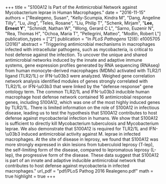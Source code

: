 +++
title = "S100A12 Is Part of the Antimicrobial Network against Mycobacterium leprae in Human Macrophages."
date = "2016-11-15"
authors = ["Realegeno, Susan", "Kelly-Scumpia, Kindra M", "Dang, Angeline Tilly", "Lu, Jing", "Teles, Rosane", "Liu, Philip T", "Schenk, Mirjam", "**Lee, Ernest Y**", "Schmidt, Nathan W", "Wong, Gerard C L", "Sarno, Euzenir N", "Rea, Thomas H", "Ochoa, Maria T", "Pellegrini, Matteo", "Modlin, Robert L"]
publication_types = ["2"]
publication = "In *PLoS Pathogens* 12(6): e1005705 (2016)"
abstract = "Triggering antimicrobial mechanisms in macrophages infected with intracellular pathogens, such as mycobacteria, is critical to host defense against the infection. To uncover the unique and shared antimicrobial networks induced by the innate and adaptive immune systems, gene expression profiles generated by RNA sequencing (RNAseq) from human monocyte-derived macrophages (MDMs) activated with TLR2/1 ligand (TLR2/1L) or IFN-\u03b3 were analyzed. Weighed gene correlation network analysis identified modules of genes strongly correlated with TLR2/1L or IFN-\u03b3 that were linked by the \"defense response\" gene ontology term. The common TLR2/1L and IFN-\u03b3 inducible human macrophage host defense network contained 16 antimicrobial response genes, including S100A12, which was one of the most highly induced genes by TLR2/1L. There is limited information on the role of S100A12 in infectious disease, leading us to test the hypothesis that S100A12 contributes to host defense against mycobacterial infection in humans. We show that S100A12 is sufficient to directly kill Mycobacterium tuberculosis and Mycobacterium leprae. We also demonstrate that S100A12 is required for TLR2/1L and IFN-\u03b3 induced antimicrobial activity against M. leprae in infected macrophages. At the site of disease in leprosy, we found that S100A12 was more strongly expressed in skin lesions from tuberculoid leprosy (T-lep), the self-limiting form of the disease, compared to lepromatous leprosy (L-lep), the progressive form of the disease. These data suggest that S100A12 is part of an innate and adaptive inducible antimicrobial network that contributes to host defense against mycobacteria in infected macrophages."
url_pdf = "pdf/PLoS Pathog 2016 Realegeno.pdf"
math = true
highlight = true
+++